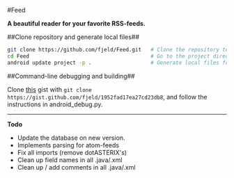 #Feed

**A beautiful reader for your favorite RSS-feeds.**

##Clone repository and generate local files##

```bash
git clone https://github.com/fjeld/Feed.git   # Clone the repository to your computer
cd Feed                                       # Go to the project directory
android update project -p .                   # Generate local files for the project
```

##Command-line debugging and building##

Clone [this](https://gist.github.com/fjeld/1952fad17ea27cd23db8) gist with `git clone https://gist.github.com/fjeld/1952fad17ea27cd23db8`, 
and follow the instructions in android_debug.py.

-----------------------------------------------------

**Todo**

- Update the database on new version.
- Implements parsing for atom-feeds
- Fix all imports (remove dotASTERIX's)
- Clean up field names in all .java/.xml
- Clean up / add comments in all .java/.xml

